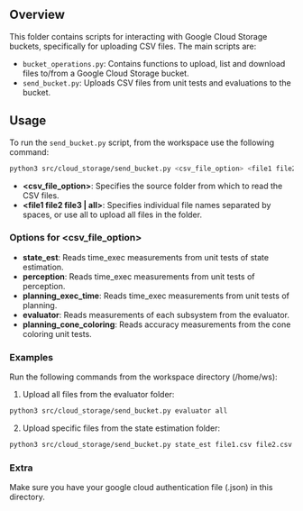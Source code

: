 ## Overview

This folder contains scripts for interacting with Google Cloud Storage buckets, specifically for uploading CSV files. The main scripts are:

- `bucket_operations.py`: Contains functions to upload, list and download files to/from a Google Cloud Storage bucket.
- `send_bucket.py`: Uploads CSV files from unit tests and evaluations to the bucket.

## Usage

To run the `send_bucket.py` script, from the workspace use the following command:

```sh
python3 src/cloud_storage/send_bucket.py <csv_file_option> <file1 file2 file3 | all>
```

 - **<csv_file_option>**: Specifies the source folder from which to read the CSV files.
 - **<file1 file2 file3 | all>**: Specifies individual file names separated by spaces, or use all to upload all files in the folder.


### Options for **<csv_file_option>**
 - **state_est**: Reads time_exec measurements from unit tests of state estimation.
 - **perception**: Reads time_exec measurements from unit tests of perception.
 - **planning_exec_time**: Reads time_exec measurements from unit tests of planning.
 - **evaluator**: Reads measurements of each subsystem from the evaluator.
 - **planning_cone_coloring**: Reads accuracy measurements from the cone coloring unit tests.

### Examples

Run the following commands from the workspace directory (/home/ws):

1. Upload all files from the evaluator folder:

```sh
python3 src/cloud_storage/send_bucket.py evaluator all
```

2. Upload specific files from the state estimation folder:

```sh
python3 src/cloud_storage/send_bucket.py state_est file1.csv file2.csv
```

### Extra

Make sure you have your google cloud authentication file (.json) in this directory.